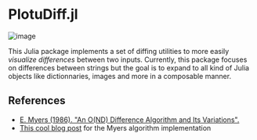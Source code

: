 # PlotuDiff.jl

![image](https://user-images.githubusercontent.com/9824244/142050922-3d1e28d8-872f-4260-b65d-48dda4383733.png)

This Julia package implements a set of diffing utilities to more easily _visualize differences_ between two inputs. Currently, this package focuses on differences between strings but the goal is to expand to all kind of Julia objects like dictionnaries, images and more in a composable manner.

## References

 - [E. Myers (1986). "An O(ND) Difference Algorithm and Its Variations".](https://neil.fraser.name/writing/diff/myers.pdf)
 - [This cool blog post](https://blog.jcoglan.com/2017/02/12/the-myers-diff-algorithm-part-1/) for the Myers algorithm implementation
